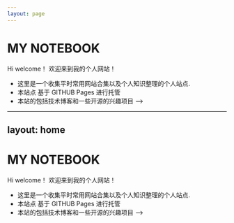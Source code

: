 ```yaml
---
layout: page
---
```


# MY NOTEBOOK

Hi
welcome！
欢迎来到我的个人网站！

- 这里是一个收集平时常用网站合集以及个人知识整理的个人站点.
- 本站点 基于 GITHUB Pages 进行托管
- 本站的包括技术博客和一些开源的兴趣项目 -->
<!-- ---
layout: home

hero:
name: MY NOTEBOOK
text: 内容信息
tagline: 副内容信息
image:
src: /logo.png
alt: 网站的 logo 图片
actions: - theme: brand
text: 快速开始
link: /project/threejs - theme: alt
text: 在 github 上查看
link: https://github.com/vuejs/vitepress
features:

- icon: ⚡️
  title: 这里是功能区 1
  details: 这里是功能区 1 详情信息
- icon: 🖖
  title: 这里是功能区 2
  details: 这里是功能区 2 详情信息
- icon: 🛠️
  title: 这里是功能区 3
  details: 这里是功能区 3 详情信息
  --- -->

---

## layout: home

# MY NOTEBOOK

Hi
welcome！
欢迎来到我的个人网站！

- 这里是一个收集平时常用网站合集以及个人知识整理的个人站点.
- 本站点 基于 GITHUB Pages 进行托管
- 本站的包括技术博客和一些开源的兴趣项目 -->
